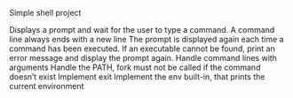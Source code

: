 Simple shell project

Displays a prompt and wait for the user to type a command. A command line always ends with a new line
The prompt is displayed again each time a command has been executed.
If an executable cannot be found, print an error message and display the prompt again.
Handle command lines with arguments
Handle the PATH, fork must not be called if the command doesn’t exist
Implement exit
Implement the env built-in, that prints the current environment
